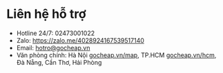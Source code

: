 # Liên hệ hỗ trợ

- Hotline 24/7: 02473001022 
- Zalo: https://zalo.me/4028924167539517140
- Email: hotro@gocheap.vn  
- Văn phòng chính: Hà Nội <a href="https://gocheap.vn/map" target="_blank">gocheap.vn/map</a>, TP.HCM <a href="https://gocheap.vn/hcm" target="_blank">gocheap.vn/hcm</a>, Đà Nẵng, Cần Thơ, Hải Phòng  
